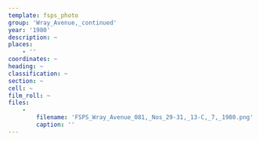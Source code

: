 ```yaml
---
template: fsps_photo
group: 'Wray_Avenue,_continued'
year: '1980'
description: ~
places:
    - ''
coordinates: ~
heading: ~
classification: ~
section: ~
cell: ~
film_roll: ~
files:
    -
        filename: 'FSPS_Wray_Avenue_081,_Nos_29-31,_13-C,_7,_1980.png'
        caption: ''
---
```

